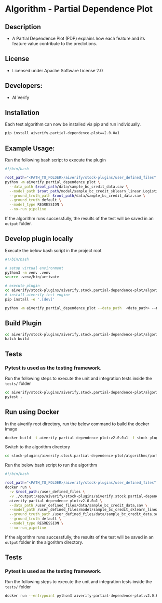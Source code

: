 # Algorithm - Partial Dependence Plot

## Description
* A Partial Dependence Plot (PDP) explains how each feature and its feature value contribute to the predictions.

## License
* Licensed under Apache Software License 2.0

## Developers:
* AI Verify

## Installation

Each test algorithm can now be installed via pip and run individually.

```sh
pip install aiverify-partial-dependence-plot==2.0.0a1
```

## Example Usage:

Run the following bash script to execute the plugin

```sh
#!/bin/bash

root_path="<PATH_TO_FOLDER>/aiverify/stock-plugins/user_defined_files"
python -m aiverify_partial_dependence_plot \
  --data_path $root_path/data/sample_bc_credit_data.sav \
  --model_path $root_path/model/sample_bc_credit_sklearn_linear.LogisticRegression.sav \
  --ground_truth_path $root_path/data/sample_bc_credit_data.sav \
  --ground_truth default \
  --model_type REGRESSION \
  --no-run_pipeline
```

If the algorithm runs successfully, the results of the test will be saved in an `output` folder.

## Develop plugin locally

Execute the below bash script in the project root

```sh
#!/bin/bash

# setup virtual environment
python3 -m venv .venv
source .venv/bin/activate

# execute plugin
cd aiverify/stock-plugins/aiverify.stock.partial-dependence-plot/algorithms/partial_dependence_plot/
# install aiverify-test-engine 
pip install -e '.[dev]'

python -m aiverify_partial_dependence_plot --data_path  <data_path> --model_path <model_path> --ground_truth_path <ground_truth_path> --ground_truth <str> --model_type CLASSIFICATION --run_pipeline
```

## Build Plugin
```sh
cd aiverify/stock-plugins/aiverify.stock.partial-dependence-plot/algorithms/partial_dependence_plot/
hatch build
```

## Tests
### Pytest is used as the testing framework.

Run the following steps to execute the unit and integration tests inside the `tests/` folder

```sh
cd aiverify/stock-plugins/aiverify.stock.partial-dependence-plot/algorithms/partial_dependence_plot/
pytest .
```

## Run using Docker
In the aiverify root directory, run the below command to build the docker image
```sh
docker build -t aiverify-partial-dependence-plot:v2.0.0a1 -f stock-plugins/aiverify.stock.partial-dependence-plot/algorithms/partial_dependence_plot/Dockerfile .
```

Switch to the algorithm directory
```sh
cd stock-plugins/aiverify.stock.partial-dependence-plot/algorithms/partial_dependence_plot/
```

Run the below bash script to run the algorithm
```sh
#!/bin/bash

root_path="<PATH_TO_FOLDER>/aiverify/stock-plugins/user_defined_files"
docker run \
  -v $root_path:/user_defined_files \
  -v ./output:/app/aiverify/stock-plugins/aiverify.stock.partial-dependence-plot/algorithms/partial_dependence_plot/output \
  aiverify-partial-dependence-plot:v2.0.0a1 \
  --data_path /user_defined_files/data/sample_bc_credit_data.sav \
  --model_path /user_defined_files/model/sample_bc_credit_sklearn_linear.LogisticRegression.sav \
  --ground_truth_path /user_defined_files/data/sample_bc_credit_data.sav \
  --ground_truth default \
  --model_type REGRESSION \
  --no-run_pipeline
```
If the algorithm runs successfully, the results of the test will be saved in an `output` folder in the algorithm directory.

## Tests
### Pytest is used as the testing framework.
Run the following steps to execute the unit and integration tests inside the `tests/` folder
```sh
docker run --entrypoint python3 aiverify-partial-dependence-plot:v2.0.0a1 -m pytest .
```
